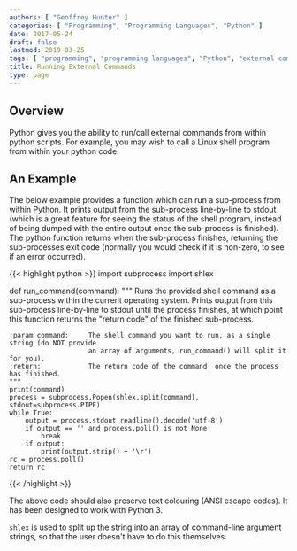 ```yaml
---
authors: [ "Geoffrey Hunter" ]
categories: [ "Programming", "Programming Languages", "Python" ]
date: 2017-05-24
draft: false
lastmod: 2019-03-25
tags: [ "programming", "programming languages", "Python", "external command", "shlex", "system call", "subprocess", "Popen" ]
title: Running External Commands
type: page
---
```


<h2>Overview</h2>

<p>Python gives you the ability to run/call external commands from within python scripts. For example, you may wish to call a Linux shell program from within your python code.</p>

<h2>An Example</h2>

<p>The below example provides a function which can run a sub-process from within Python. It prints output from the sub-process line-by-line to stdout (which is a great feature for seeing the status of the shell program, instead of being dumped with the entire output once the sub-process is finished). The python function returns when the sub-process finishes, returning the sub-processes exit code (normally you would check if it is non-zero, to see if an error occurred).</p>

{{< highlight python >}}
import subprocess
import shlex


def run_command(command):
    """
    Runs the provided shell command as a sub-process within the current operating system. Prints output from this
    sub-process line-by-line to stdout until the process finishes, at which point this function returns the "return code"
    of the finished sub-process.
    
    :param command:     The shell command you want to run, as a single string (do NOT provide
                        an array of arguments, run_command() will split it for you).
    :return:            The return code of the command, once the process has finished.
    """
    print(command)
    process = subprocess.Popen(shlex.split(command), stdout=subprocess.PIPE)
    while True:
        output = process.stdout.readline().decode('utf-8')
        if output == '' and process.poll() is not None:
            break
        if output:
            print(output.strip() + '\r')
    rc = process.poll()
    return rc
{{< /highlight >}}

<p>The above code should also preserve text colouring (ANSI escape codes). It has been designed to work with Python 3.</p>

<p><code>shlex</code> is used to split up the string into an array of command-line argument strings, so that the user doesn't have to do this themselves.</p>
